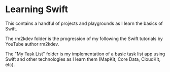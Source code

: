 Learning Swift
==============

This contains a handful of projects and playgrounds as I learn the basics of Swift.

The rm2kdev folder is the progression of my following the Swift tutorials by YouTube author rm2kdev.

The "My Task List" folder is my implementation of a basic task list app using Swift and other technologies as I learn them (MapKit, Core Data, CloudKit, etc).

